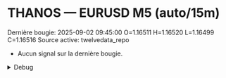 # THANOS — EURUSD M5 (auto/15m)
Dernière bougie: 2025-09-02 09:45:00  O=1.16511  H=1.16520  L=1.16499  C=1.16516
Source active: twelvedata_repo

- Aucun signal sur la dernière bougie.

<details><summary>Debug</summary>

- TD_API_KEY manquant.

</details>